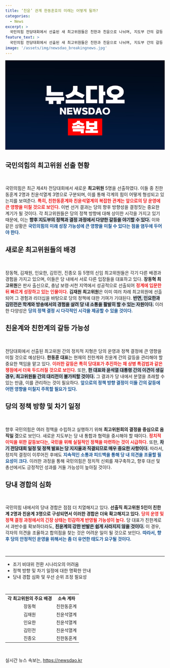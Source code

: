 ```yaml
---
title: ‘친윤’ 관계 한동훈호의 미래는 어떻게 될까?
categories:
  - News
excerpt: >
  국민의힘 전당대회에서 선출된 새 최고위원들은 친한과 친윤으로 나뉘며, 지도부 간의 갈등 가능성이 커지고 있다. 한동훈 체제의 안정성에도 불구하고, 특검법 등 현안에서의 균열 우려가 커지며 정치적 긴장감이 고조되고 있다.
feature_text: >
  국민의힘 전당대회에서 선출된 새 최고위원들은 친한과 친윤으로 나뉘며, 지도부 간의 갈등 가능성이 커지고 있다. 한동훈 체제의 안정성에도 불구하고, 특검법 등 현안에서의 균열 우려가 커지며 정치적 긴장감이 고조되고 있다.
image: '/assets/img/newsdao_breakingnews.jpg'
---
```


<p><img src="/assets/img/newsdao_breakingnews.jpg" alt="flaretime 속보" /></p>

<h2 data-ke-size="size26">국민의힘의 최고위원 선출 현황</h2>

<p data-ke-size="size16">&nbsp;</p>

<p>국민의힘은 최근 제4차 전당대회에서 새로운 <b>최고위원</b> 5명을 선출하였다. 이들 중 친한동훈계 2명과 친윤석열계 3명으로 구분되며, 이를 통해 각계의 힘이 어떻게 형성되고 있는지를 보여준다. <b><span style="color: #ee2323;">특히, 친한동훈계와 친윤석열계의 복잡한 관계는 앞으로의 당 운영에 큰 영향을 미칠 것으로 보인다.</span></b> 이번 선거 결과는 당의 향후 방향성을 결정짓는 중요한 계기가 될 것이다. 각 최고위원들은 당의 정책 방향에 대해 상이한 시각을 가지고 있기 때문에, 이는 <b><span style="background-color: #21538527;">향후 지도부의 정책과 결정 과정에서 다양한 갈등을 야기할 수 있다.</span></b> 이와 같은 상황은 <b><span style="color: #1a5490;">국민의힘의 미래 성장 가능성에 큰 영향을 미칠 수 있다는 점을 염두에 두어야 한다.</span></b></p>

<h2 data-ke-size="size26">새로운 최고위원들의 배경</h2>

<p data-ke-size="size16">&nbsp;</p>

<p>장동혁, 김재원, 인요한, 김민전, 진종오 등 5명의 신임 최고위원들은 각기 다른 배경과 경험을 가지고 있으며, 이들은 당 내에서 서로 다른 입장들을 대표하고 있다. <b>장동혁 최고위원</b>은 판사 출신으로, 충남 보령·서천 지역에서 성공적으로 선출되어 <b><span style="color: #ee2323;">정계에 입문한 뒤 빠르게 성장하고 있는 인물이다.</span></b> <b>김재원 최고위원</b>은 이미 여러 차례 최고위원에 선출되어 그 경험과 리더십을 바탕으로 당의 정책에 대한 기여가 기대된다. <b><span style="background-color: #21538527;">반면, 인요한과 김민전은 학계와 방송에서의 경험을 살려 당 내 소통을 활발히 할 수 있는 자원이다.</span></b> 이러한 다양성은 <b><span style="color: #1a5490;">당의 정책 결정 시 다각적인 시각을 제공할 수 있을 것이다.</span></b></p>

<h2 data-ke-size="size26">친윤계와 친한계의 갈등 가능성</h2>

<p data-ke-size="size16">&nbsp;</p>

<p>전당대회에서 선출된 최고위원 간의 정치적 지형은 당의 운영과 정책 결정에 큰 영향을 미칠 것으로 예상된다. <b>한동훈 대표</b>는 현재의 친한계와 친윤계 간의 갈등을 관리해야 할 중요한 책임을 맡고 있다. <b><span style="color: #ee2323;">이러한 갈등은 특히 당대표가 추진하는 채 상병 특검법과 같은 쟁점에서 더욱 두드러질 것으로 보인다.</span></b> 또한, <b><span style="background-color: #21538527;">한 대표와 윤석열 대통령 간의 이견이 생길 경우, 최고위원들 간의 대리전이 불가피할 것이다.</span></b> 그 결과가 당 내에서 분열을 초래할 수 있는 만큼, 이를 관리하는 것이 필요하다. <b><span style="color: #1a5490;">앞으로의 정책 방향 결정이 이들 간의 갈등에 어떤 영향을 미칠지 주목할 필요가 있다.</span></b></p>

<h2 data-ke-size="size26">당의 정책 방향 및 차기 일정</h2>

<p data-ke-size="size16">&nbsp;</p>

<p>향후 국민의힘은 여러 정책을 수립하고 실행하기 위해 <b>최고위원회의 결정을 중심으로 움직일 것</b>으로 보인다. 새로운 지도부는 당 내 통합과 협력을 중시해야 할 때이다. <b><span style="color: #ee2323;">정치적 이익을 위한 갈등보다는, 국민을 위해 실질적인 정책을 마련하는 것이 시급하다.</span></b> 또한, <b><span style="background-color: #21538527;">차기 전당대회 일정 및 정책 발표는 당 지지율과 직결되므로 매우 중요한 사항이다.</span></b> 따라서, 정치적 결정이 이루어진 후에도 <b><span style="color: #1a5490;">지속적인 소통과 피드백을 통해 당 내 의견을 조율할 필요성이 크다.</span></b> 이러한 과정을 통해 국민의힘은 정치적 신뢰를 재구축하고, 향후 대선 및 총선에서도 긍정적인 성과를 거둘 가능성이 높아질 것이다.</p>

<h2 data-ke-size="size26">당내 경합의 심화</h2>

<p data-ke-size="size16">&nbsp;</p>

<p>국민의힘 내에서의 당내 경합은 점점 더 치열해지고 있다. <b>선출직 최고위원 5인이 친한계 2명과 친윤계 3명으로 구성되면서 이러한 경합은 더욱 확고해지고 있다.</b> <b><span style="color: #ee2323;">당의 운영 및 정책 결정 과정에서의 긴장 상태는 민감하게 반영될 가능성이 높다.</span></b> 당 대표가 친한계로서 과반수를 확보하더라도, <b><span style="background-color: #21538527;">친윤계의 강한 반발은 쉽게 사라지지 않을 것이다.</span></b> 이 경우, 각자의 의견을 조율하고 합의점을 찾는 것은 어려운 일이 될 것으로 보인다. <b><span style="color: #1a5490;">따라서, 향후 당의 안정적인 운영을 위해서는 좀 더 유연한 태도가 요구될 것이다.</span></b></p>

<p data-ke-size="size16">&nbsp;</p>

<hr />

<ul>
    <li>조기 비대위 전환 시나리오의 어려움</li>
    <li>정책 방향 및 차기 일정에 대한 명확한 안내</li>
    <li>당내 경합 심화 및 우선 순위 조정 필요성</li>
</ul>

<p data-ke-size="size16">&nbsp;</p>

<table style="width: 100%;">
    <tr>
        <td style="text-align: center; height: 17px;"><b>각 최고위원의 주요 배경</b></td>
        <td style="text-align: center; height: 17px;"><b>소속 계파</b></td>
    </tr>
    <tr>
        <td style="text-align: center; height: 17px;">장동혁</td>
        <td style="text-align: center; height: 17px;">친한동훈계</td>
    </tr>
    <tr>
        <td style="text-align: center; height: 17px;">김재원</td>
        <td style="text-align: center; height: 17px;">친윤석열계</td>
    </tr>
    <tr>
        <td style="text-align: center; height: 17px;">인요한</td>
        <td style="text-align: center; height: 17px;">친윤석열계</td>
    </tr>
    <tr>
        <td style="text-align: center; height: 17px;">김민전</td>
        <td style="text-align: center; height: 17px;">친윤석열계</td>
    </tr>
    <tr>
        <td style="text-align: center; height: 17px;">진종오</td>
        <td style="text-align: center; height: 17px;">친한동훈계</td>
    </tr>
</table>

<p data-ke-size="size16">&nbsp;</p>
실시간 뉴스 속보는, <a href="https://newsdao.kr" rel="dofollow">https://newsdao.kr</a>



